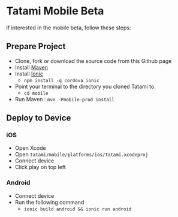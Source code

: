 Tatami Mobile Beta
==================

If interested in the mobile beta, follow these steps:

Prepare Project
---------------

- Clone, fork or download the source code from this Github page
- Install [Maven](http://maven.apache.org/)
- Install [Ionic](http://ionicframework.com/)
    - `npm install -g cordova ionic`
- Point your terminal to the directory you cloned Tatami to.
    - `cd mobile`
- Run Maven : `mvn -Pmobile-prod install`

Deploy to Device
----------------

### iOS
- Open Xcode
- Open `tatami/mobile/platforms/ios/Tatami.xcodeproj`
- Connect device
- Click play on top left


### Android

- Connect device
- Run the following command
    - `ionic build android && ionic run android`


